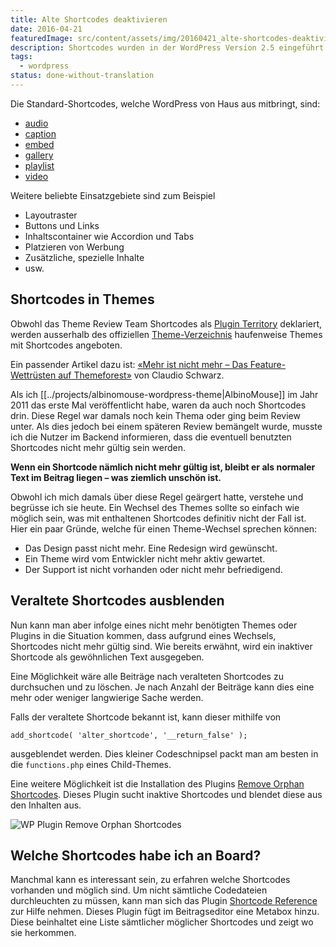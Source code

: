 ```yaml
---
title: Alte Shortcodes deaktivieren
date: 2016-04-21
featuredImage: src/content/assets/img/20160421_alte-shortcodes-deaktivieren.jpg
description: Shortcodes wurden in der WordPress Version 2.5 eingeführt. Einen Shortcode erkennt man an den eckigen Klammern […]. Solche Shortcodes können auf sehr einfache Weise in den Beitragseditor eingegeben werden, welche eine hinterlegte Funktion auslösen.
tags:
  - wordpress
status: done-without-translation
---
```

Die Standard-Shortcodes, welche WordPress von Haus aus mitbringt, sind:

- [audio](https://codex.wordpress.org/Audio_Shortcode)
- [caption](https://codex.wordpress.org/Caption_Shortcode)
- [embed](https://codex.wordpress.org/Embed_Shortcode)
- [gallery](https://codex.wordpress.org/Gallery_Shortcode)
- [playlist](https://codex.wordpress.org/Playlist_Shortcode)
- [video](https://codex.wordpress.org/Video_Shortcode)

Weitere beliebte Einsatzgebiete sind zum Beispiel

- Layoutraster
- Buttons und Links
- Inhaltscontainer wie Accordion und Tabs
- Platzieren von Werbung
- Zusätzliche, spezielle Inhalte
- usw.

## Shortcodes in Themes

Obwohl das Theme Review Team Shortcodes als [Plugin Territory](https://make.wordpress.org/themes/handbook/review/required/explanations-and-examples/#plugin-territory) deklariert, werden ausserhalb des offiziellen [Theme-Verzeichnis](https://wordpress.org/themes/) haufenweise Themes mit Shortcodes angeboten.

Ein passender Artikel dazu ist: [«Mehr ist nicht mehr – Das Feature-Wettrüsten auf Themeforest»](https://www.claudioschwarz.com/2013/mehr-ist-nicht-mehr-das-feature-wettruesten-auf-themeforest/) von Claudio Schwarz.

Als ich [[../projects/albinomouse-wordpress-theme|AlbinoMouse]] im Jahr 2011 das erste Mal veröffentlicht habe, waren da auch noch Shortcodes drin. Diese Regel war damals noch kein Thema oder ging beim Review unter. Als dies jedoch bei einem späteren Review bemängelt wurde, musste ich die Nutzer im Backend informieren, dass die eventuell benutzten Shortcodes nicht mehr gültig sein werden.

**Wenn ein Shortcode nämlich nicht mehr gültig ist, bleibt er als normaler Text im Beitrag liegen – was ziemlich unschön ist.**

Obwohl ich mich damals über diese Regel geärgert hatte, verstehe und begrüsse ich sie heute. Ein Wechsel des Themes sollte so einfach wie möglich sein, was mit enthaltenen Shortcodes definitiv nicht der Fall ist. Hier ein paar Gründe, welche für einen Theme-Wechsel sprechen können:

- Das Design passt nicht mehr. Eine Redesign wird gewünscht.
- Ein Theme wird vom Entwickler nicht mehr aktiv gewartet.
- Der Support ist nicht vorhanden oder nicht mehr befriedigend.

## Veraltete Shortcodes ausblenden

Nun kann man aber infolge eines nicht mehr benötigten Themes oder Plugins in die Situation kommen, dass aufgrund eines Wechsels, Shortcodes nicht mehr gültig sind. Wie bereits erwähnt, wird ein inaktiver Shortcode als gewöhnlichen Text ausgegeben.

Eine Möglichkeit wäre alle Beiträge nach veralteten Shortcodes zu durchsuchen und zu löschen. Je nach Anzahl der Beiträge kann dies eine mehr oder weniger langwierige Sache werden.

Falls der veraltete Shortcode bekannt ist, kann dieser mithilfe von

`add_shortcode( 'alter_shortcode', '__return_false' );`

ausgeblendet werden. Dies kleiner Codeschnipsel packt man am besten in die `functions.php` eines Child-Themes.

Eine weitere Möglichkeit ist die Installation des Plugins [Remove Orphan Shortcodes](https://wordpress.org/plugins/remove-orphan-shortcodes/). Dieses Plugin sucht inaktive Shortcodes und blendet diese aus den Inhalten aus.

![WP Plugin Remove Orphan Shortcodes](../../assets/img/20160421_alte-shortcodes-deaktivieren_1.jpg)

## Welche Shortcodes habe ich an Board?

Manchmal kann es interessant sein, zu erfahren welche Shortcodes vorhanden und möglich sind. Um nicht sämtliche Codedateien durchleuchten zu müssen, kann man sich das Plugin [Shortcode Reference](https://wordpress.org/plugins/shortcode-reference/) zur Hilfe nehmen. Dieses Plugin fügt im Beitragseditor eine Metabox hinzu. Diese beinhaltet eine Liste sämtlicher möglicher Shortcodes und zeigt wo sie herkommen.

